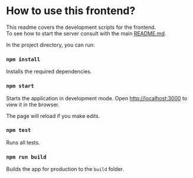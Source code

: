 # How to use this frontend?

This readme covers the development scripts for the frontend.\
To see how to start the server consult with the main [README.md](../../README.md).

In the project directory, you can run:

### `npm install`

Installs the required dependencies.

### `npm start`

Starts the application in development mode.
Open [http://localhost:3000](http://localhost:3000) to view it in the browser.

The page will reload if you make edits.

### `npm test`

Runs all tests.

### `npm run build`

Builds the app for production to the `build` folder.
